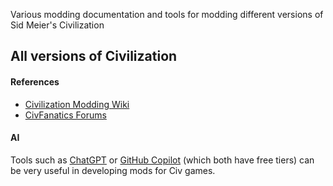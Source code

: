 Various modding documentation and tools for modding different versions of Sid Meier's Civilization

<!--

 ## Specific versions of Civilization

- [Civilization 5](./civilization-5/)
- [Beyond Earth](./civilization-beyond-earth/)

-->

## All versions of Civilization

#### References

- [Civilization Modding Wiki](https://modiki.civfanatics.com/)
- [CivFanatics Forums](https://forums.civfanatics.com/)

#### AI

Tools such as [ChatGPT](https://chatgpt.com/) or [GitHub Copilot](https://github.com/features/copilot) (which both have free tiers) can be very useful in developing mods for Civ games.
